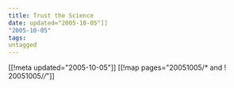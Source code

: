 ```yaml
---
title: Trust the Science
date: updated="2005-10-05"]]
"2005-10-05"
tags:
untagged
---
```

[[!meta updated="2005-10-05"]]
[[!map pages="20051005/* and ! 20051005/*/*"]]
